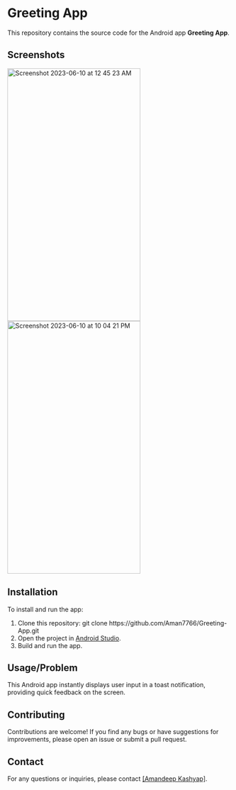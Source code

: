  <h1>Greeting App</h1>
  <p>
        This repository contains the source code for the Android app <strong>Greeting App</strong>.
    </p>
    <h2>Screenshots</h2>
    <div class="screenshot">
  <img width="300" height="570" alt="Screenshot 2023-06-10 at 12 45 23 AM" src="https://github.com/Aman7766/Greeting-App/assets/51900622/ebfe7ef7-8497-44e7-baab-5b2eb2b9a603">
<img width="300" height="570" alt="Screenshot 2023-06-10 at 10 04 21 PM" src="https://github.com/Aman7766/Greeting-App/assets/51900622/2d6a75f5-85c9-4588-8dbd-b4bd24b402a2">
</div>
    <div class="screenshot">

 </div>
    <h2>Installation</h2> 
    <p>
        To install and run the app:
    </p>
    <ol>
        <li>Clone this repository: git clone https://github.com/Aman7766/Greeting-App.git</code></li>
        <li>Open the project in <a href="https://developer.android.com/studio">Android Studio</a>.</li>
        <li>Build and run the app.</li>
    </ol>
   <h2>Usage/Problem</h2>
    <p>
    This Android app instantly displays user input in a toast notification, providing quick feedback on the screen. </p>
    <h2>Contributing</h2>
    <p>
        Contributions are welcome! If you find any bugs or have suggestions for improvements,
        please open an issue or submit a pull request.
    </p>
    <h2>Contact</h2>
    <p>
        For any questions or inquiries, please contact <a href="mailto:[amankumar283@gmail.com]">[Amandeep Kashyap]</a>.
    </p>


  

